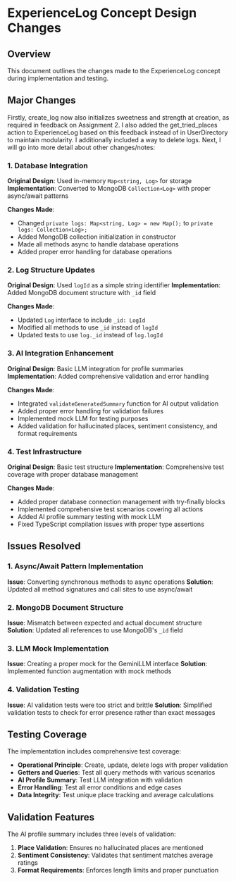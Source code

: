 # ExperienceLog Concept Design Changes

## Overview
This document outlines the changes made to the ExperienceLog concept during implementation and testing.


## Major Changes
Firstly, create_log now also initializes sweetness and strength at creation, as required in feedback on Assignment 2. I also added the get_tried_places action to ExperienceLog based on this feedback instead of in UserDirectory to maintain modularity. I additionally included a way to delete logs. Next, I will go into more detail about other changes/notes:

### 1. Database Integration
**Original Design**: Used in-memory `Map<string, Log>` for storage
**Implementation**: Converted to MongoDB `Collection<Log>` with proper async/await patterns

**Changes Made**:
- Changed `private logs: Map<string, Log> = new Map();` to `private logs: Collection<Log>;`
- Added MongoDB collection initialization in constructor
- Made all methods async to handle database operations
- Added proper error handling for database operations

### 2. Log Structure Updates
**Original Design**: Used `logId` as a simple string identifier
**Implementation**: Added MongoDB document structure with `_id` field

**Changes Made**:
- Updated `Log` interface to include `_id: LogId`
- Modified all methods to use `_id` instead of `logId`
- Updated tests to use `log._id` instead of `log.logId`

### 3. AI Integration Enhancement
**Original Design**: Basic LLM integration for profile summaries
**Implementation**: Added comprehensive validation and error handling

**Changes Made**:
- Integrated `validateGeneratedSummary` function for AI output validation
- Added proper error handling for validation failures
- Implemented mock LLM for testing purposes
- Added validation for hallucinated places, sentiment consistency, and format requirements

### 4. Test Infrastructure
**Original Design**: Basic test structure
**Implementation**: Comprehensive test coverage with proper database management

**Changes Made**:
- Added proper database connection management with try-finally blocks
- Implemented comprehensive test scenarios covering all actions
- Added AI profile summary testing with mock LLM
- Fixed TypeScript compilation issues with proper type assertions

## Issues Resolved

### 1. Async/Await Pattern Implementation
**Issue**: Converting synchronous methods to async operations
**Solution**: Updated all method signatures and call sites to use async/await

### 2. MongoDB Document Structure
**Issue**: Mismatch between expected and actual document structure
**Solution**: Updated all references to use MongoDB's `_id` field

### 3. LLM Mock Implementation
**Issue**: Creating a proper mock for the GeminiLLM interface
**Solution**: Implemented function augmentation with mock methods

### 4. Validation Testing
**Issue**: AI validation tests were too strict and brittle
**Solution**: Simplified validation tests to check for error presence rather than exact messages

## Testing Coverage

The implementation includes comprehensive test coverage:
- **Operational Principle**: Create, update, delete logs with proper validation
- **Getters and Queries**: Test all query methods with various scenarios
- **AI Profile Summary**: Test LLM integration with validation
- **Error Handling**: Test all error conditions and edge cases
- **Data Integrity**: Test unique place tracking and average calculations

## Validation Features

The AI profile summary includes three levels of validation:
1. **Place Validation**: Ensures no hallucinated places are mentioned
2. **Sentiment Consistency**: Validates that sentiment matches average ratings
3. **Format Requirements**: Enforces length limits and proper punctuation
